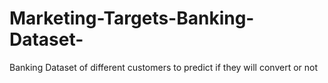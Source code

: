 # Marketing-Targets-Banking-Dataset-
Banking Dataset of different customers to predict if they will convert or not
